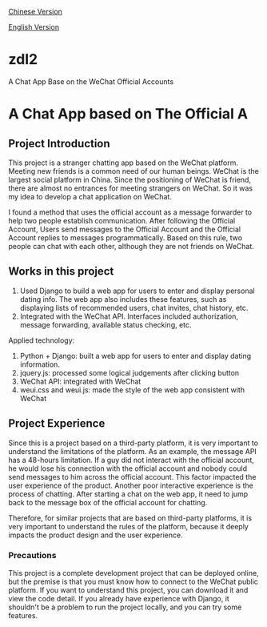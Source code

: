 [Chinese Version](https://github.com/rosstzc/zdl2/blob/master/README_CH.MD)

[English Version](https://github.com/rosstzc/zdl2/blob/master/README.md)

# zdl2
A Chat App Base on the WeChat Official Accounts

# A Chat App based on The Official A

## **Project Introduction**

This project is a stranger chatting app based on the WeChat platform. Meeting new friends is a common need of our human beings. WeChat is the largest social platform in China. Since the positioning of WeChat is friend, there are almost no entrances for meeting strangers on WeChat. So it was my idea to develop a chat application on WeChat.

I found a method that uses the official account as a message forwarder to help two people establish communication. After following the Official Account, Users send messages to the Official Account and the Official Account replies to messages programmatically. Based on this rule, two people can chat with each other, although they are not friends on WeChat.

## **Works in this project**

1. Used Django to build a web app for users to enter and display personal dating info. The web app also includes these features, such as displaying lists of recommended users, chat invites, chat history, etc.
2. Integrated with the WeChat API. Interfaces included authorization, message forwarding, available status checking, etc.

Applied technology:

1. Python + Django: built a web app for users to enter and display dating information.
2. jquery.js: processed some logical judgements after clicking button
3. WeChat API: integrated with WeChat
4. weui.css and weui.js: made the style of the web app consistent with WeChat

## **Project Experience**

Since this is a project based on a third-party platform, it is very important to understand the limitations of the platform. As an example, the message API has a 48-hours limitation. If a guy did not interact with the official account, he would lose his connection with the official account and nobody could send messages to him across the official account. This factor impacted the user experience of the product. Another poor interactive experience is the process of chatting. After starting a chat on the web app, it need to jump back to the message box of the official account for chatting.

Therefore, for similar projects that are based on third-party platforms, it is very important to understand the rules of the platform, because it deeply impacts the product design and the user experience.

### **Precautions**

This project is a complete development project that can be deployed online, but the premise is that you must know how to connect to the WeChat public platform. If you want to understand this project, you can download it and view the code detail. If you already have experience with Django, it shouldn't be a problem to run the project locally, and you can try some features.

